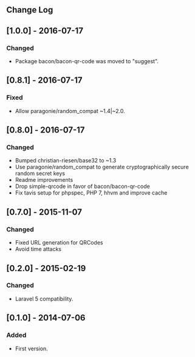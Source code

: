 ## Change Log

## [1.0.0] - 2016-07-17
### Changed
- Package bacon/bacon-qr-code was moved to "suggest". 

## [0.8.1] - 2016-07-17
### Fixed
- Allow paragonie/random_compat ~1.4|~2.0.

## [0.8.0] - 2016-07-17
### Changed
- Bumped christian-riesen/base32 to ~1.3
- Use paragonie/random_compat to generate cryptographically secure random secret keys
- Readme improvements
- Drop simple-qrcode in favor of bacon/bacon-qr-code 
- Fix tavis setup for phpspec, PHP 7, hhvm and improve cache

## [0.7.0] - 2015-11-07
### Changed
- Fixed URL generation for QRCodes
- Avoid time attacks

## [0.2.0] - 2015-02-19
### Changed
- Laravel 5 compatibility.

## [0.1.0] - 2014-07-06
### Added
- First version.
